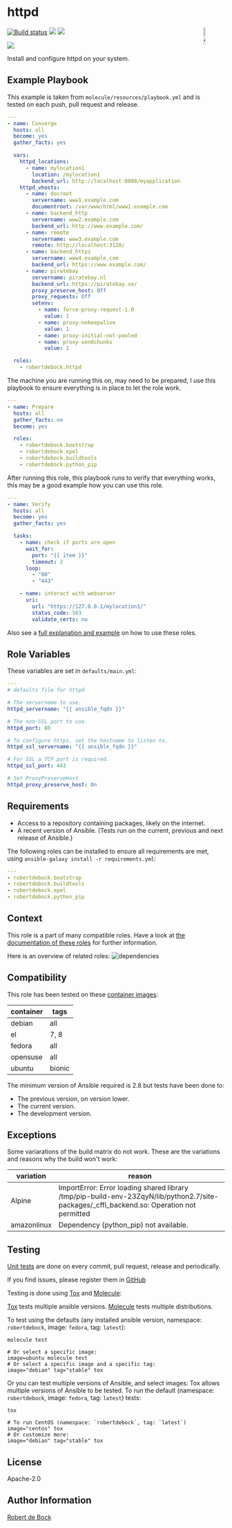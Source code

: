 httpd
=========

<img src="https://docs.ansible.com/ansible-tower/3.2.4/html_ja/installandreference/_static/images/logo_invert.png" width="10%" height="10%" alt="Ansible logo" align="right"/>
<a href="https://travis-ci.org/robertdebock/ansible-role-httpd"> <img src="https://travis-ci.org/robertdebock/ansible-role-httpd.svg?branch=master" alt="Build status"/></a> <img src="https://img.shields.io/ansible/role/d/21855"/> <img src="https://img.shields.io/ansible/quality/21855"/>

<a href="https://github.com/robertdebock/ansible-role-httpd/actions"><img src="https://github.com/robertdebock/ansible-role-httpd/workflows/GitHub%20Action/badge.svg"/></a>

Install and configure httpd on your system.

Example Playbook
----------------

This example is taken from `molecule/resources/playbook.yml` and is tested on each push, pull request and release.
```yaml
---
- name: Converge
  hosts: all
  become: yes
  gather_facts: yes

  vars:
    httpd_locations:
      - name: mylocation1
        location: /mylocation1
        backend_url: http://localhost:8080/myapplication
    httpd_vhosts:
      - name: docroot
        servername: www1.example.com
        documentroot: /var/www/html/www1.example.com
      - name: backend_http
        servername: www2.example.com
        backend_url: http://www.example.com/
      - name: remote
        servername: www3.example.com
        remote: http://localhost:3128/
      - name: backend_https
        servername: www4.example.com
        backend_url: https://www.example.com/
      - name: piratebay
        servername: piratebay.nl
        backend_url: https://piratebay.se/
        proxy_preserve_host: Off
        proxy_requests: Off
        setenv:
          - name: force-proxy-request-1.0
            value: 1
          - name: proxy-nokeepalive
            value: 1
          - name: proxy-initial-not-pooled
          - name: proxy-sendchunks
            value: 1

  roles:
    - robertdebock.httpd
```

The machine you are running this on, may need to be prepared, I use this playbook to ensure everything is in place to let the role work.
```yaml
---
- name: Prepare
  hosts: all
  gather_facts: no
  become: yes

  roles:
    - robertdebock.bootstrap
    - robertdebock.epel
    - robertdebock.buildtools
    - robertdebock.python_pip
```

After running this role, this playbook runs to verify that everything works, this may be a good example how you can use this role.
```yaml
---
- name: Verify
  hosts: all
  become: yes
  gather_facts: yes

  tasks:
    - name: check if ports are open
      wait_for:
        port: "{{ item }}"
        timeout: 2
      loop:
        - "80"
        - "443"

    - name: interact with webserver
      uri:
        url: "https://127.0.0.1/mylocation1/"
        status_code: 503
        validate_certs: no
```

Also see a [full explanation and example](https://robertdebock.nl/how-to-use-these-roles.html) on how to use these roles.

Role Variables
--------------

These variables are set in `defaults/main.yml`:
```yaml
---
# defaults file for httpd

# The servername to use.
httpd_servername: "{{ ansible_fqdn }}"

# The non-SSL port to use.
httpd_port: 80

# To configure https, set the hostname to listen to.
httpd_ssl_servername: "{{ ansible_fqdn }}"

# For SSL a TCP port is required.
httpd_ssl_port: 443

# Set ProxyPreserveHost
httpd_proxy_preserve_host: On
```

Requirements
------------

- Access to a repository containing packages, likely on the internet.
- A recent version of Ansible. (Tests run on the current, previous and next release of Ansible.)

The following roles can be installed to ensure all requirements are met, using `ansible-galaxy install -r requirements.yml`:

```yaml
---
- robertdebock.bootstrap
- robertdebock.buildtools
- robertdebock.epel
- robertdebock.python_pip

```

Context
-------

This role is a part of many compatible roles. Have a look at [the documentation of these roles](https://robertdebock.nl/) for further information.

Here is an overview of related roles:
![dependencies](https://raw.githubusercontent.com/robertdebock/drawings/artifacts/httpd.png "Dependency")


Compatibility
-------------

This role has been tested on these [container images](https://hub.docker.com/):

|container|tags|
|---------|----|
|debian|all|
|el|7, 8|
|fedora|all|
|opensuse|all|
|ubuntu|bionic|

The minimum version of Ansible required is 2.8 but tests have been done to:

- The previous version, on version lower.
- The current version.
- The development version.

Exceptions
----------

Some variarations of the build matrix do not work. These are the variations and reasons why the build won't work:

| variation                 | reason                 |
|---------------------------|------------------------|
| Alpine | ImportError: Error loading shared library /tmp/pip-build-env-23ZqyN/lib/python2.7/site-packages/_cffi_backend.so: Operation not permitted |
| amazonlinux | Dependency (python_pip) not available. |


Testing
-------

[Unit tests](https://travis-ci.org/robertdebock/ansible-role-httpd) are done on every commit, pull request, release and periodically.

If you find issues, please register them in [GitHub](https://github.com/robertdebock/ansible-role-httpd/issues)

Testing is done using [Tox](https://tox.readthedocs.io/en/latest/) and [Molecule](https://github.com/ansible/molecule):

[Tox](https://tox.readthedocs.io/en/latest/) tests multiple ansible versions.
[Molecule](https://github.com/ansible/molecule) tests multiple distributions.

To test using the defaults (any installed ansible version, namespace: `robertdebock`, image: `fedora`, tag: `latest`):

```
molecule test

# Or select a specific image:
image=ubuntu molecule test
# Or select a specific image and a specific tag:
image="debian" tag="stable" tox
```

Or you can test multiple versions of Ansible, and select images:
Tox allows multiple versions of Ansible to be tested. To run the default (namespace: `robertdebock`, image: `fedora`, tag: `latest`) tests:

```
tox

# To run CentOS (namespace: `robertdebock`, tag: `latest`)
image="centos" tox
# Or customize more:
image="debian" tag="stable" tox
```

License
-------

Apache-2.0


Author Information
------------------

[Robert de Bock](https://robertdebock.nl/)

